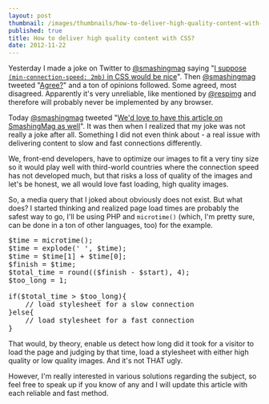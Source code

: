 ```yaml
---
layout: post
thumbnail: /images/thumbnails/how-to-deliver-high-quality-content-with-css.jpg
published: true
title: How to deliver high quality content with CSS?
date: 2012-11-22
---
```


Yesterday I made a joke on Twitter to [@smashingmag](https://twitter.com/smashingmag) saying "[I suppose `(min-connection-speed: 2mb)` in CSS would be nice](https://twitter.com/askothecoder/status/271367427089125376)". Then [@smashingmag](https://twitter.com/smashingmag) tweeted "[Agree?](https://twitter.com/smashingmag/status/271368026937511939)" and a ton of opinions followed. Some agreed, most disagreed. Apparently it's very unreliable, like mentioned by [@respimg](https://twitter.com/respimg) and therefore will probably never be implemented by any browser. 

Today [@smashingmag](https://twitter.com/smashingmag) tweeted "[We'd love to have this article on SmashingMag as well](https://twitter.com/smashingmag/status/271595279315243008)". It was then when I realized that my joke was not really a joke after all. Something I did not even think about - a real issue with delivering content to slow and fast connections differently. 

We, front-end developers, have to optimize our images to fit a very tiny size so it would play well with third-world countries where the connection speed has not developed much, but that risks a loss of quality of the images and let's be honest, we all would love fast loading, high quality images.

So, a media query that I joked about obviously does not exist. But what does? I started thinking and realized page load times are probably the safest way to go, I'll be using PHP and `microtime()` (which, I'm pretty sure, can be done in a ton of other languages, too) for the example.

<pre class="highlight">
$time = microtime();
$time = explode(' ', $time);
$time = $time[1] + $time[0];
$finish = $time;
$total_time = round(($finish - $start), 4);
$too_long = 1;

if($total_time > $too_long){
	// load stylesheet for a slow connection
}else{
	// load stylesheet for a fast connection
}
</pre>

That would, by theory, enable us detect how long did it took for a visitor to load the page and judging by that time, load a stylesheet with either high quality or low quality images. And it's not THAT ugly. 

However, I'm really interested in various solutions regarding the subject, so feel free to speak up if you know of any and I will update this article with each reliable and fast method.